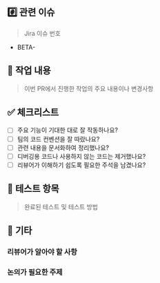 ## #️⃣ 관련 이슈

> Jira 이슈 번호

- BETA-

## 📝 작업 내용

> 이번 PR에서 진행한 작업의 주요 내용이나 변경사항

## ✅ 체크리스트

- [ ] 주요 기능이 기대한 대로 잘 작동하나요?
- [ ] 팀의 코드 컨벤션을 잘 따랐나요?
- [ ] 관련 내용을 문서화하여 정리했나요?
- [ ] 디버깅용 코드나 사용하지 않는 코드는 제거했나요?
- [ ] 리뷰어가 이해하기 쉽도록 필요한 주석을 남겼나요?

## 🧪 테스트 항목

> 완료된 테스트 및 테스트 방법

## 💬 기타

### 리뷰어가 알아야 할 사항

### 논의가 필요한 주제
